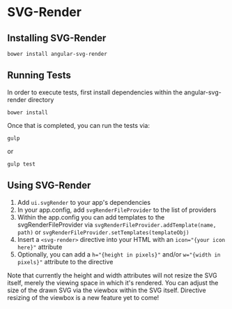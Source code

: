 SVG-Render 
=========


Installing SVG-Render
---------
    bower install angular-svg-render


Running Tests
-------------
In order to execute tests, first install dependencies within the angular-svg-render directory

    bower install

Once that is completed, you can run the tests via:

    gulp

or

    gulp test

Using SVG-Render
-------------
1. Add `ui.svgRender` to your app's dependencies
2. In your app.config, add `svgRenderFileProvider` to the list of providers
3. Within the app.config you can add templates to the svgRenderFileProvider via `svgRenderFileProvider.addTemplate(name, path)` or `svgRenderFileProvider.setTemplates(templateObj)`
4. Insert a `<svg-render>` directive into your HTML with an `icon="{your icon here}"` attribute 
5. Optionally, you can add a `h="{height in pixels}"` and/or `w="{width in pixels}"` attribute to the directive

Note that currently the height and width attributes will not resize the SVG itself, merely the viewing space in which it's rendered. You can adjust the size of the drawn SVG via the viewbox within the SVG itself. Directive resizing of the viewbox is a new feature yet to come!

